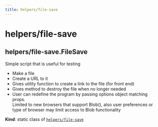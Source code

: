 ```yaml
---
title: helpers/file-save
---
```


<a name="module_helpers/file-save"></a>

# helpers/file-save
<a name="module_helpers/file-save.FileSave"></a>

## helpers/file-save.FileSave
Simple script that is useful for testing
- Make a file 
- Create a URL to it
- Gives utility function to create a link to the file (for front end)
- Gives method to destroy the file when no longer needed
- User can redefine the program by passing options object matching props.     
Limited to new browsers that support Blob(), also user preferences or type of browser may limit access to Blob functionality

**Kind**: static class of [<code>helpers/file-save</code>](#module_helpers/file-save)  

  